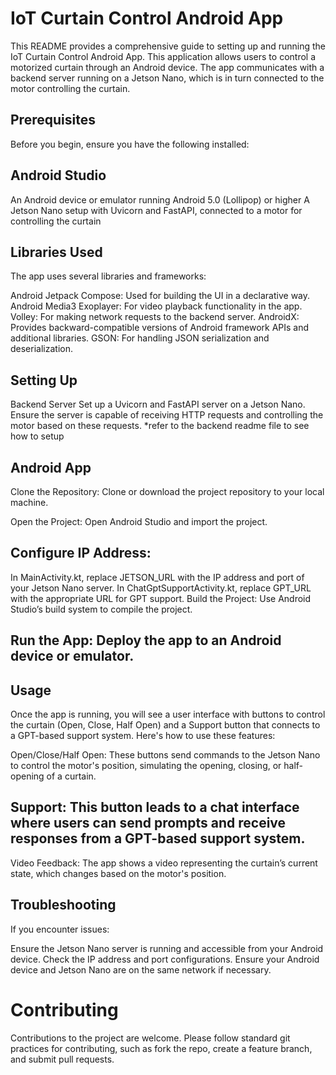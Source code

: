 # IoT Curtain Control Android App

This README provides a comprehensive guide to setting up and running the IoT Curtain Control Android App. This application allows users to control a motorized curtain through an Android device. The app communicates with a backend server running on a Jetson Nano, which is in turn connected to the motor controlling the curtain.

## Prerequisites

Before you begin, ensure you have the following installed:

## Android Studio

An Android device or emulator running Android 5.0 (Lollipop) or higher
A Jetson Nano setup with Uvicorn and FastAPI, connected to a motor for controlling the curtain

## Libraries Used

The app uses several libraries and frameworks:

Android Jetpack Compose: Used for building the UI in a declarative way.
Android Media3 Exoplayer: For video playback functionality in the app.
Volley: For making network requests to the backend server.
AndroidX: Provides backward-compatible versions of Android framework APIs and additional libraries.
GSON: For handling JSON serialization and deserialization.

## Setting Up

Backend Server
Set up a Uvicorn and FastAPI server on a Jetson Nano.
Ensure the server is capable of receiving HTTP requests and controlling the motor based on these requests.
*refer to the backend readme file to see how to setup

## Android App

Clone the Repository: Clone or download the project repository to your local machine.

Open the Project: Open Android Studio and import the project.

## Configure IP Address:

In MainActivity.kt, replace JETSON_URL with the IP address and port of your Jetson Nano server.
In ChatGptSupportActivity.kt, replace GPT_URL with the appropriate URL for GPT support.
Build the Project: Use Android Studio’s build system to compile the project.

## Run the App: Deploy the app to an Android device or emulator.

## Usage

Once the app is running, you will see a user interface with buttons to control the curtain (Open, Close, Half Open) and a Support button that connects to a GPT-based support system. Here's how to use these features:

Open/Close/Half Open: These buttons send commands to the Jetson Nano to control the motor's position, simulating the opening, closing, or half-opening of a curtain.

## Support: This button leads to a chat interface where users can send prompts and receive responses from a GPT-based support system.

Video Feedback: The app shows a video representing the curtain’s current state, which changes based on the motor's position.

## Troubleshooting

If you encounter issues:

Ensure the Jetson Nano server is running and accessible from your Android device.
Check the IP address and port configurations.
Ensure your Android device and Jetson Nano are on the same network if necessary.

# Contributing
Contributions to the project are welcome. Please follow standard git practices for contributing, such as fork the repo, create a feature branch, and submit pull requests.
